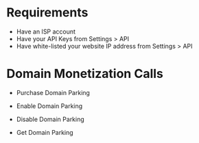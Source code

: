 Requirements
==============

* Have an ISP account
* Have your API Keys from Settings > API
* Have white-listed your website IP address from Settings > API

Domain Monetization Calls
======================

* Purchase Domain Parking

* Enable Domain Parking

* Disable Domain Parking

* Get Domain Parking 
